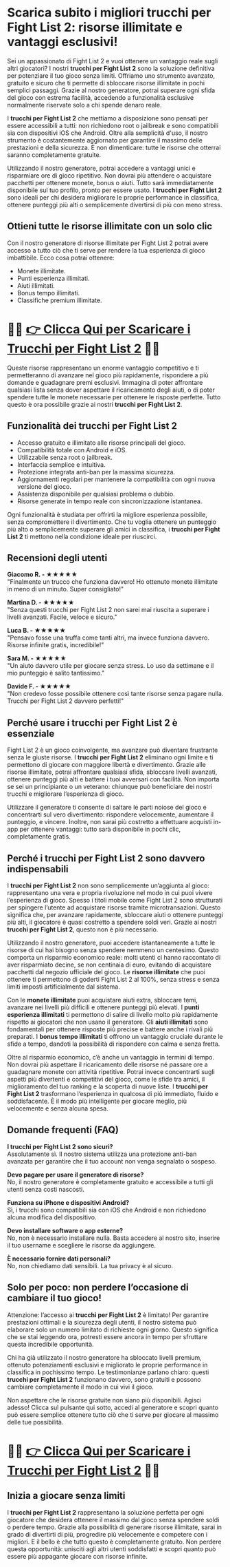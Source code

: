 <h1>Scarica subito i migliori trucchi per Fight List 2: risorse illimitate e vantaggi esclusivi!</h1>

<p>Sei un appassionato di Fight List 2 e vuoi ottenere un vantaggio reale sugli altri giocatori? I nostri <strong>trucchi per Fight List 2</strong> sono la soluzione definitiva per potenziare il tuo gioco senza limiti. Offriamo uno strumento avanzato, gratuito e sicuro che ti permette di sbloccare risorse illimitate in pochi semplici passaggi. Grazie al nostro generatore, potrai superare ogni sfida del gioco con estrema facilità, accedendo a funzionalità esclusive normalmente riservate solo a chi spende denaro reale.</p>

<p>I <strong>trucchi per Fight List 2</strong> che mettiamo a disposizione sono pensati per essere accessibili a tutti: non richiedono root o jailbreak e sono compatibili sia con dispositivi iOS che Android. Oltre alla semplicità d'uso, il nostro strumento è costantemente aggiornato per garantire il massimo delle prestazioni e della sicurezza. E non dimenticare: tutte le risorse che otterrai saranno completamente gratuite.</p>

<p>Utilizzando il nostro generatore, potrai accedere a vantaggi unici e risparmiare ore di gioco ripetitivo. Non dovrai più attendere o acquistare pacchetti per ottenere monete, bonus o aiuti. Tutto sarà immediatamente disponibile sul tuo profilo, pronto per essere usato. I <strong>trucchi per Fight List 2</strong> sono ideali per chi desidera migliorare le proprie performance in classifica, ottenere punteggi più alti o semplicemente divertirsi di più con meno stress.</p>

<h2>Ottieni tutte le risorse illimitate con un solo clic</h2>

<p>Con il nostro generatore di risorse illimitate per Fight List 2 potrai avere accesso a tutto ciò che ti serve per rendere la tua esperienza di gioco imbattibile. Ecco cosa potrai ottenere:</p>

<ul>
  <li>Monete illimitate.</li>
  <li>Punti esperienza illimitati.</li>
  <li>Aiuti illimitati.</li>
  <li>Bonus tempo illimitati.</li>
  <li>Classifiche premium illimitate.</li>
</ul>

# 🔴🔴 **[👉 Clicca Qui per Scaricare i Trucchi per Fight List 2](https://tinyurl.com/VideoSpasso)** 🔴🔴

<p>Queste risorse rappresentano un enorme vantaggio competitivo e ti permetteranno di avanzare nel gioco più rapidamente, rispondere a più domande e guadagnare premi esclusivi. Immagina di poter affrontare qualsiasi lista senza dover aspettare il ricaricamento degli aiuti, o di poter spendere tutte le monete necessarie per ottenere le risposte perfette. Tutto questo è ora possibile grazie ai nostri <strong>trucchi per Fight List 2</strong>.</p>

<h2>Funzionalità dei trucchi per Fight List 2</h2>

<ul>
  <li>Accesso gratuito e illimitato alle risorse principali del gioco.</li>
  <li>Compatibilità totale con Android e iOS.</li>
  <li>Utilizzabile senza root o jailbreak.</li>
  <li>Interfaccia semplice e intuitiva.</li>
  <li>Protezione integrata anti-ban per la massima sicurezza.</li>
  <li>Aggiornamenti regolari per mantenere la compatibilità con ogni nuova versione del gioco.</li>
  <li>Assistenza disponibile per qualsiasi problema o dubbio.</li>
  <li>Risorse generate in tempo reale con sincronizzazione istantanea.</li>
</ul>

<p>Ogni funzionalità è studiata per offrirti la migliore esperienza possibile, senza compromettere il divertimento. Che tu voglia ottenere un punteggio più alto o semplicemente superare gli amici in classifica, i <strong>trucchi per Fight List 2</strong> ti mettono nella condizione ideale per riuscirci.</p>

<h2>Recensioni degli utenti</h2>

<p><strong>Giacomo R. - ★★★★★</strong><br>
"Finalmente un trucco che funziona davvero! Ho ottenuto monete illimitate in meno di un minuto. Super consigliato!"</p>

<p><strong>Martina D. - ★★★★★</strong><br>
"Senza questi trucchi per Fight List 2 non sarei mai riuscita a superare i livelli avanzati. Facile, veloce e sicuro."</p>

<p><strong>Luca B. - ★★★★★</strong><br>
"Pensavo fosse una truffa come tanti altri, ma invece funziona davvero. Risorse infinite gratis, incredibile!"</p>

<p><strong>Sara M. - ★★★★★</strong><br>
"Un aiuto davvero utile per giocare senza stress. Lo uso da settimane e il mio punteggio è salito tantissimo."</p>

<p><strong>Davide F. - ★★★★★</strong><br>
"Non credevo fosse possibile ottenere così tante risorse senza pagare nulla. Trucchi per Fight List 2 davvero perfetti!"</p>

<h2>Perché usare i trucchi per Fight List 2 è essenziale</h2>

<p>Fight List 2 è un gioco coinvolgente, ma avanzare può diventare frustrante senza le giuste risorse. I <strong>trucchi per Fight List 2</strong> eliminano ogni limite e ti permettono di giocare con maggiore libertà e divertimento. Grazie alle risorse illimitate, potrai affrontare qualsiasi sfida, sbloccare livelli avanzati, ottenere punteggi più alti e battere i tuoi avversari con facilità. Non importa se sei un principiante o un veterano: chiunque può beneficiare dei nostri trucchi e migliorare l’esperienza di gioco.</p>

<p>Utilizzare il generatore ti consente di saltare le parti noiose del gioco e concentrarti sul vero divertimento: rispondere velocemente, aumentare il punteggio, e vincere. Inoltre, non sarai più costretto a effettuare acquisti in-app per ottenere vantaggi: tutto sarà disponibile in pochi clic, completamente gratis.</p>

<h2>Perché i trucchi per Fight List 2 sono davvero indispensabili</h2>

<p>I <strong>trucchi per Fight List 2</strong> non sono semplicemente un’aggiunta al gioco: rappresentano una vera e propria rivoluzione nel modo in cui puoi vivere l’esperienza di gioco. Spesso i titoli mobile come Fight List 2 sono strutturati per spingere l’utente ad acquistare risorse tramite microtransazioni. Questo significa che, per avanzare rapidamente, sbloccare aiuti o ottenere punteggi più alti, il giocatore è quasi costretto a spendere soldi veri. Grazie ai nostri <strong>trucchi per Fight List 2</strong>, questo non è più necessario.</p>

<p>Utilizzando il nostro generatore, puoi accedere istantaneamente a tutte le risorse di cui hai bisogno senza spendere nemmeno un centesimo. Questo comporta un risparmio economico reale: molti utenti ci hanno raccontato di aver risparmiato decine, se non centinaia di euro, evitando di acquistare pacchetti dal negozio ufficiale del gioco. Le <strong>risorse illimitate</strong> che puoi ottenere ti permettono di goderti Fight List 2 al 100%, senza stress e senza limiti imposti artificialmente dal sistema.</p>

<p>Con le <strong>monete illimitate</strong> puoi acquistare aiuti extra, sbloccare temi, avanzare nei livelli più difficili e ottenere punteggi più elevati. I <strong>punti esperienza illimitati</strong> ti permettono di salire di livello molto più rapidamente rispetto ai giocatori che non usano il generatore. Gli <strong>aiuti illimitati</strong> sono fondamentali per ottenere risposte più precise e battere anche i rivali più preparati. I <strong>bonus tempo illimitati</strong> ti offrono un vantaggio cruciale durante le sfide a tempo, dandoti la possibilità di rispondere con calma e senza fretta.</p>

<p>Oltre al risparmio economico, c’è anche un vantaggio in termini di tempo. Non dovrai più aspettare il ricaricamento delle risorse né passare ore a guadagnare monete con attività ripetitive. Potrai invece concentrarti sugli aspetti più divertenti e competitivi del gioco, come le sfide tra amici, il miglioramento del tuo ranking e la scoperta di nuove liste. I <strong>trucchi per Fight List 2</strong> trasformano l’esperienza in qualcosa di più immediato, fluido e soddisfacente. È il modo più intelligente per giocare meglio, più velocemente e senza alcuna spesa.</p>

<h2>Domande frequenti (FAQ)</h2>

<p><strong>I trucchi per Fight List 2 sono sicuri?</strong><br>
Assolutamente sì. Il nostro sistema utilizza una protezione anti-ban avanzata per garantire che il tuo account non venga segnalato o sospeso.</p>

<p><strong>Devo pagare per usare il generatore di risorse?</strong><br>
No, il nostro generatore è completamente gratuito e accessibile a tutti gli utenti senza costi nascosti.</p>

<p><strong>Funziona su iPhone e dispositivi Android?</strong><br>
Sì, i trucchi sono compatibili sia con iOS che Android e non richiedono alcuna modifica del dispositivo.</p>

<p><strong>Devo installare software o app esterne?</strong><br>
No, non è necessario installare nulla. Basta accedere al nostro sito, inserire il tuo username e scegliere le risorse da aggiungere.</p>

<p><strong>È necessario fornire dati personali?</strong><br>
No, non chiediamo dati sensibili. La tua privacy è al sicuro.</p>

<h2>Solo per poco: non perdere l’occasione di cambiare il tuo gioco!</h2>

<p>Attenzione: l’accesso ai <strong>trucchi per Fight List 2</strong> è limitato! Per garantire prestazioni ottimali e la sicurezza degli utenti, il nostro sistema può elaborare solo un numero limitato di richieste ogni giorno. Questo significa che se stai leggendo ora, potresti essere ancora in tempo per sfruttare questa incredibile opportunità.</p>

<p>Chi ha già utilizzato il nostro generatore ha sbloccato livelli premium, ottenuto potenziamenti esclusivi e migliorato le proprie performance in classifica in pochissimo tempo. Le testimonianze parlano chiaro: questi <strong>trucchi per Fight List 2</strong> funzionano davvero, sono gratuiti e possono cambiare completamente il modo in cui vivi il gioco.</p>

<p>Non aspettare che le risorse gratuite non siano più disponibili. Agisci adesso! Clicca sul pulsante qui sotto, accedi al generatore e scopri quanto può essere semplice ottenere tutto ciò che ti serve per giocare al massimo delle tue possibilità.</p>

# 🔴🔴 **[👉 Clicca Qui per Scaricare i Trucchi per Fight List 2](https://tinyurl.com/VideoSpasso)** 🔴🔴

<h2>Inizia a giocare senza limiti</h2>

<p>I <strong>trucchi per Fight List 2</strong> rappresentano la soluzione perfetta per ogni giocatore che desidera ottenere il massimo dal gioco senza spendere soldi o perdere tempo. Grazie alla possibilità di generare risorse illimitate, sarai in grado di divertirti di più, progredire più velocemente e competere con i migliori. E il bello è che tutto questo è completamente gratuito. Non perdere questa opportunità: unisciti agli altri utenti soddisfatti e scopri quanto può essere più appagante giocare con risorse infinite.</p>
